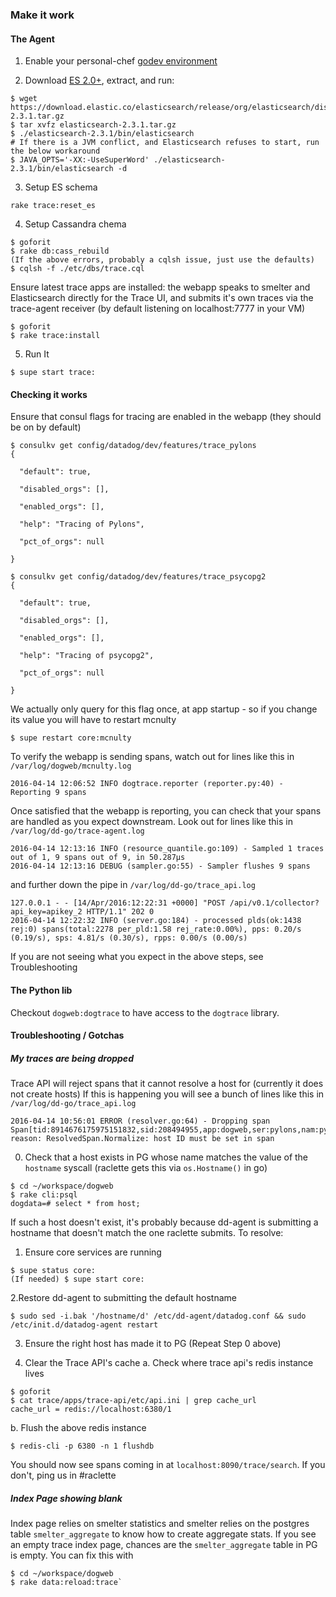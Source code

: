 ### Make it work

#### The Agent

1. Enable your personal-chef [godev environment](https://github.com/DataDog/devops/wiki/Development-Environment#select-your-environment)

2. Download [ES 2.0+](https://www.elastic.co/downloads/elasticsearch), extract, and run: 
  ```
  $ wget https://download.elastic.co/elasticsearch/release/org/elasticsearch/distribution/tar/elasticsearch/2.3.1/elasticsearch-2.3.1.tar.gz
  $ tar xvfz elasticsearch-2.3.1.tar.gz
  $ ./elasticsearch-2.3.1/bin/elasticsearch
  # If there is a JVM conflict, and Elasticsearch refuses to start, run the below workaround
  $ JAVA_OPTS='-XX:-UseSuperWord' ./elasticsearch-2.3.1/bin/elasticsearch -d
  ```
3. Setup ES schema

  ```
  rake trace:reset_es
  ```
4. Setup Cassandra chema

  ```
  $ goforit
  $ rake db:cass_rebuild
  (If the above errors, probably a cqlsh issue, just use the defaults)
  $ cqlsh -f ./etc/dbs/trace.cql
  ```

Ensure latest trace apps are installed: the webapp speaks to smelter and Elasticsearch directly for the Trace UI,
and submits it's own traces via the trace-agent receiver (by default listening on localhost:7777 in your VM)
```
$ goforit
$ rake trace:install
```

5. Run It
```
$ supe start trace:
```


#### Checking it works
Ensure that consul flags for tracing are enabled in the webapp (they should be on by default)
```
$ consulkv get config/datadog/dev/features/trace_pylons
{

  "default": true,

  "disabled_orgs": [],

  "enabled_orgs": [],

  "help": "Tracing of Pylons",

  "pct_of_orgs": null

}

$ consulkv get config/datadog/dev/features/trace_psycopg2
{

  "default": true,

  "disabled_orgs": [],

  "enabled_orgs": [],

  "help": "Tracing of psycopg2",

  "pct_of_orgs": null

}
```
We actually only query for this flag once, at app startup - so if you change its value you will have to restart mcnulty
```
$ supe restart core:mcnulty
```

To verify the webapp is sending spans, watch out for lines like this in `/var/log/dogweb/mcnulty.log`
```
2016-04-14 12:06:52 INFO dogtrace.reporter (reporter.py:40) - Reporting 9 spans
```

Once satisfied that the webapp is reporting, you can check that your spans are handled as you expect downstream.
Look out for lines like this in `/var/log/dd-go/trace-agent.log`
```
2016-04-14 12:13:16 INFO (resource_quantile.go:109) - Sampled 1 traces out of 1, 9 spans out of 9, in 50.287µs
2016-04-14 12:13:16 DEBUG (sampler.go:55) - Sampler flushes 9 spans
```

and further down the pipe in `/var/log/dd-go/trace_api.log`
```
127.0.0.1 - - [14/Apr/2016:12:22:31 +0000] "POST /api/v0.1/collector?api_key=apikey_2 HTTP/1.1" 202 0
2016-04-14 12:22:32 INFO (server.go:184) - processed plds(ok:1438 rej:0) spans(total:2278 per_pld:1.58 rej_rate:0.00%), pps: 0.20/s (0.19/s), sps: 4.81/s (0.30/s), rpps: 0.00/s (0.00/s)
```

If you are not seeing what you expect in the above steps, see Troubleshooting

#### The Python lib

Checkout `dogweb:dogtrace` to have access to the `dogtrace` library.


#### Troubleshooting / Gotchas
##### My traces are being dropped

Trace API will reject spans that it cannot resolve a host for (currently it does not create hosts)
If this is happening you will see a bunch of lines like this in `/var/log/dd-go/trace_api.log`

```
2016-04-14 10:56:01 ERROR (resolver.go:64) - Dropping span Span[tid:8914676175975151832,sid:208494955,app:dogweb,ser:pylons,nam:pylons.middleware.routes,res:__call__], reason: ResolvedSpan.Normalize: host ID must be set in span
```

0. Check that a host exists in PG whose name matches the value of the `hostname` syscall (raclette gets this via `os.Hostname()` in go)
```
$ cd ~/workspace/dogweb
$ rake cli:psql
dogdata=# select * from host;
```

If such a host doesn't exist, it's probably because dd-agent is submitting a hostname that doesn't match
the one raclette submits. To resolve:

1. Ensure core services are running
```
$ supe status core:
(If needed) $ supe start core:
```

2.Restore dd-agent to submitting the default hostname
```
$ sudo sed -i.bak '/hostname/d' /etc/dd-agent/datadog.conf && sudo /etc/init.d/datadog-agent restart
```

3. Ensure the right host has made it to PG (Repeat Step 0 above)

4. Clear the Trace API's cache
  a. Check where trace api's redis instance lives
```
$ goforit
$ cat trace/apps/trace-api/etc/api.ini | grep cache_url
cache_url = redis://localhost:6380/1
```
  b. Flush the above redis instance
```
$ redis-cli -p 6380 -n 1 flushdb
```

You should now see spans coming in at `localhost:8090/trace/search`. If you don't, ping us in #raclette

##### Index Page showing blank
Index page relies on smelter statistics and smelter relies on the postgres table `smelter_aggregate` to know how to create aggregate stats.
If you see an empty trace index page, chances are the `smelter_aggregate` table in PG is empty. You can fix this with

```
$ cd ~/workspace/dogweb
$ rake data:reload:trace`
```
